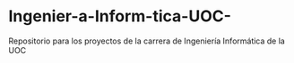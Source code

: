 # Ingenier-a-Inform-tica-UOC-
Repositorio para los proyectos de la carrera de Ingeniería Informática de la UOC 
